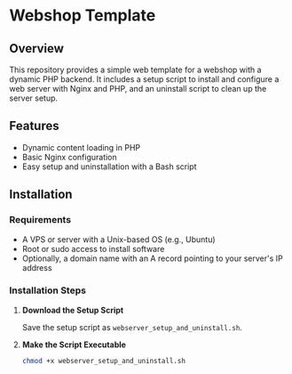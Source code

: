 # Webshop Template

## Overview

This repository provides a simple web template for a webshop with a dynamic PHP backend. It includes a setup script to install and configure a web server with Nginx and PHP, and an uninstall script to clean up the server setup.

## Features

- Dynamic content loading in PHP
- Basic Nginx configuration
- Easy setup and uninstallation with a Bash script

## Installation

### Requirements

- A VPS or server with a Unix-based OS (e.g., Ubuntu)
- Root or sudo access to install software
- Optionally, a domain name with an A record pointing to your server's IP address

### Installation Steps

1. **Download the Setup Script**

   Save the setup script as `webserver_setup_and_uninstall.sh`.

2. **Make the Script Executable**

   ```bash
   chmod +x webserver_setup_and_uninstall.sh
